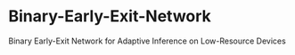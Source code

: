 # Binary-Early-Exit-Network
Binary Early-Exit Network for Adaptive Inference on Low-Resource Devices

